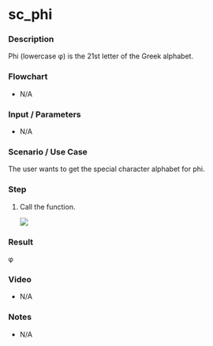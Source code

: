 # sc_phi

### Description

Phi (lowercase φ) is the 21st letter of the Greek alphabet.

### Flowchart

- N/A 

### Input / Parameters

- N/A

### Scenario / Use Case

The user wants to get the special character alphabet for phi.

### Step

1. Call the function.
    
    ![](../../../../document/function/SpecialCharacter/sc_phi1/sc_phi-step-1.png?raw=true)
 
### Result

 φ
 
### Video

- N/A

<!--[![Video](http://i.imgur.com/Ot5DWAW.png)](https://youtu.be/StTqXEQ2l-Y?t=35s)-->

### Notes

- N/A